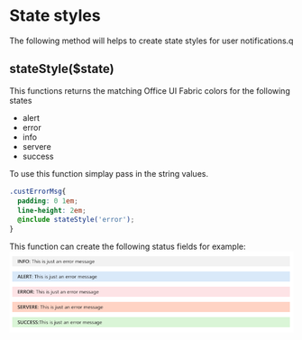 # State styles
The following method will helps to create state styles for user notifications.q

## stateStyle($state) 
This functions returns the matching Office UI Fabric colors for the following states

* alert
* error
* info
* servere
* success

To use this function simplay pass in the string values.

```scss
.custErrorMsg{
  padding: 0 1em;
  line-height: 2em;
  @include stateStyle('error');
}
```
This function can create the following status fields for example:
![stateStyle Sample Results][office.theme.functions.statestyle]

[office.theme.functions.statestyle]: ../assets/office.theme.functions.statestyle.png "Possible stateStyle results"
